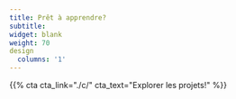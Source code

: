 ```yaml
---
title: Prêt à apprendre?
subtitle:
widget: blank
weight: 70
design
  columns: '1'
---
```


{{% cta cta_link="./c/" cta_text="Explorer les projets!" %}}

